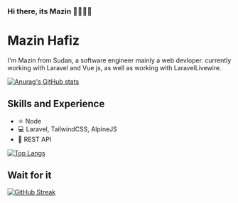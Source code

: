 ### Hi there, its Mazin 👋👨🏽‍💻

# Mazin Hafiz
I'm Mazin from Sudan, a software engineer mainly a web devloper. currently working with Laravel and Vue js, as well as working with LaravelLivewire. 


[![Anurag's GitHub stats](https://github-readme-stats.vercel.app/api?username=3neef&show_icons=true&theme=radical)](https://github.com/anuraghazra/github-readme-stats)

## Skills and Experience
* ⚛ Node
* 💻 Laravel, TailwindCSS, AlpineJS
* 🧩 REST API 

[![Top Langs](https://github-readme-stats.vercel.app/api/top-langs/?username=3neef&layout=compact&theme=radical)](https://github.com/anuraghazra/github-readme-stats)
## Wait for it
[![GitHub Streak](http://github-readme-streak-stats.herokuapp.com?user=3neef&theme=dark&background=000000)](https://git.io/streak-stats)
